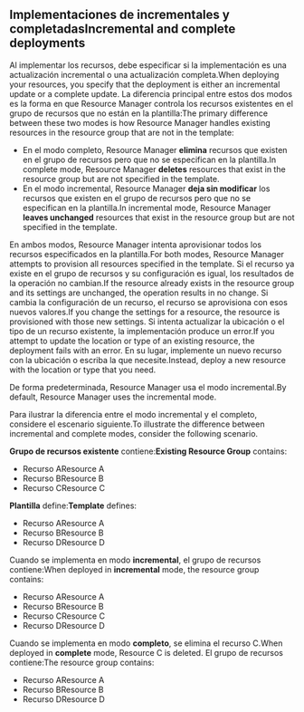 ## <a name="incremental-and-complete-deployments"></a><span data-ttu-id="3bda3-101">Implementaciones de incrementales y completadas</span><span class="sxs-lookup"><span data-stu-id="3bda3-101">Incremental and complete deployments</span></span>
<span data-ttu-id="3bda3-102">Al implementar los recursos, debe especificar si la implementación es una actualización incremental o una actualización completa.</span><span class="sxs-lookup"><span data-stu-id="3bda3-102">When deploying your resources, you specify that the deployment is either an incremental update or a complete update.</span></span> <span data-ttu-id="3bda3-103">La diferencia principal entre estos dos modos es la forma en que Resource Manager controla los recursos existentes en el grupo de recursos que no están en la plantilla:</span><span class="sxs-lookup"><span data-stu-id="3bda3-103">The primary difference between these two modes is how Resource Manager handles existing resources in the resource group that are not in the template:</span></span>

* <span data-ttu-id="3bda3-104">En el modo completo, Resource Manager **elimina** recursos que existen en el grupo de recursos pero que no se especifican en la plantilla.</span><span class="sxs-lookup"><span data-stu-id="3bda3-104">In complete mode, Resource Manager **deletes** resources that exist in the resource group but are not specified in the template.</span></span> 
* <span data-ttu-id="3bda3-105">En el modo incremental, Resource Manager **deja sin modificar** los recursos que existen en el grupo de recursos pero que no se especifican en la plantilla.</span><span class="sxs-lookup"><span data-stu-id="3bda3-105">In incremental mode, Resource Manager **leaves unchanged** resources that exist in the resource group but are not specified in the template.</span></span>

<span data-ttu-id="3bda3-106">En ambos modos, Resource Manager intenta aprovisionar todos los recursos especificados en la plantilla.</span><span class="sxs-lookup"><span data-stu-id="3bda3-106">For both modes, Resource Manager attempts to provision all resources specified in the template.</span></span> <span data-ttu-id="3bda3-107">Si el recurso ya existe en el grupo de recursos y su configuración es igual, los resultados de la operación no cambian.</span><span class="sxs-lookup"><span data-stu-id="3bda3-107">If the resource already exists in the resource group and its settings are unchanged, the operation results in no change.</span></span> <span data-ttu-id="3bda3-108">Si cambia la configuración de un recurso, el recurso se aprovisiona con esos nuevos valores.</span><span class="sxs-lookup"><span data-stu-id="3bda3-108">If you change the settings for a resource, the resource is provisioned with those new settings.</span></span> <span data-ttu-id="3bda3-109">Si intenta actualizar la ubicación o el tipo de un recurso existente, la implementación produce un error.</span><span class="sxs-lookup"><span data-stu-id="3bda3-109">If you attempt to update the location or type of an existing resource, the deployment fails with an error.</span></span> <span data-ttu-id="3bda3-110">En su lugar, implemente un nuevo recurso con la ubicación o escriba la que necesite.</span><span class="sxs-lookup"><span data-stu-id="3bda3-110">Instead, deploy a new resource with the location or type that you need.</span></span>

<span data-ttu-id="3bda3-111">De forma predeterminada, Resource Manager usa el modo incremental.</span><span class="sxs-lookup"><span data-stu-id="3bda3-111">By default, Resource Manager uses the incremental mode.</span></span>

<span data-ttu-id="3bda3-112">Para ilustrar la diferencia entre el modo incremental y el completo, considere el escenario siguiente.</span><span class="sxs-lookup"><span data-stu-id="3bda3-112">To illustrate the difference between incremental and complete modes, consider the following scenario.</span></span>

<span data-ttu-id="3bda3-113">**Grupo de recursos existente** contiene:</span><span class="sxs-lookup"><span data-stu-id="3bda3-113">**Existing Resource Group** contains:</span></span>

* <span data-ttu-id="3bda3-114">Recurso A</span><span class="sxs-lookup"><span data-stu-id="3bda3-114">Resource A</span></span>
* <span data-ttu-id="3bda3-115">Recurso B</span><span class="sxs-lookup"><span data-stu-id="3bda3-115">Resource B</span></span>
* <span data-ttu-id="3bda3-116">Recurso C</span><span class="sxs-lookup"><span data-stu-id="3bda3-116">Resource C</span></span>

<span data-ttu-id="3bda3-117">**Plantilla** define:</span><span class="sxs-lookup"><span data-stu-id="3bda3-117">**Template** defines:</span></span>

* <span data-ttu-id="3bda3-118">Recurso A</span><span class="sxs-lookup"><span data-stu-id="3bda3-118">Resource A</span></span>
* <span data-ttu-id="3bda3-119">Recurso B</span><span class="sxs-lookup"><span data-stu-id="3bda3-119">Resource B</span></span>
* <span data-ttu-id="3bda3-120">Recurso D</span><span class="sxs-lookup"><span data-stu-id="3bda3-120">Resource D</span></span>

<span data-ttu-id="3bda3-121">Cuando se implementa en modo **incremental**, el grupo de recursos contiene:</span><span class="sxs-lookup"><span data-stu-id="3bda3-121">When deployed in **incremental** mode, the resource group contains:</span></span>

* <span data-ttu-id="3bda3-122">Recurso A</span><span class="sxs-lookup"><span data-stu-id="3bda3-122">Resource A</span></span>
* <span data-ttu-id="3bda3-123">Recurso B</span><span class="sxs-lookup"><span data-stu-id="3bda3-123">Resource B</span></span>
* <span data-ttu-id="3bda3-124">Recurso C</span><span class="sxs-lookup"><span data-stu-id="3bda3-124">Resource C</span></span>
* <span data-ttu-id="3bda3-125">Recurso D</span><span class="sxs-lookup"><span data-stu-id="3bda3-125">Resource D</span></span>

<span data-ttu-id="3bda3-126">Cuando se implementa en modo **completo**, se elimina el recurso C.</span><span class="sxs-lookup"><span data-stu-id="3bda3-126">When deployed in **complete** mode, Resource C is deleted.</span></span> <span data-ttu-id="3bda3-127">El grupo de recursos contiene:</span><span class="sxs-lookup"><span data-stu-id="3bda3-127">The resource group contains:</span></span>

* <span data-ttu-id="3bda3-128">Recurso A</span><span class="sxs-lookup"><span data-stu-id="3bda3-128">Resource A</span></span>
* <span data-ttu-id="3bda3-129">Recurso B</span><span class="sxs-lookup"><span data-stu-id="3bda3-129">Resource B</span></span>
* <span data-ttu-id="3bda3-130">Recurso D</span><span class="sxs-lookup"><span data-stu-id="3bda3-130">Resource D</span></span>
